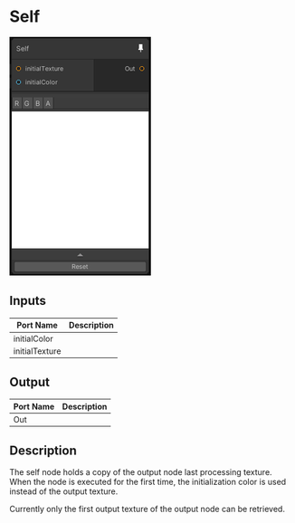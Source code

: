 # Self
![Mixture.SelfNode](../../images/Mixture.SelfNode.png)
## Inputs
Port Name | Description
--- | ---
initialColor | 
initialTexture | 

## Output
Port Name | Description
--- | ---
Out | 

## Description
The self node holds a copy of the output node last processing texture.
When the node is executed for the first time, the initialization color is used instead of the output texture.

Currently only the first output texture of the output node can be retrieved.

